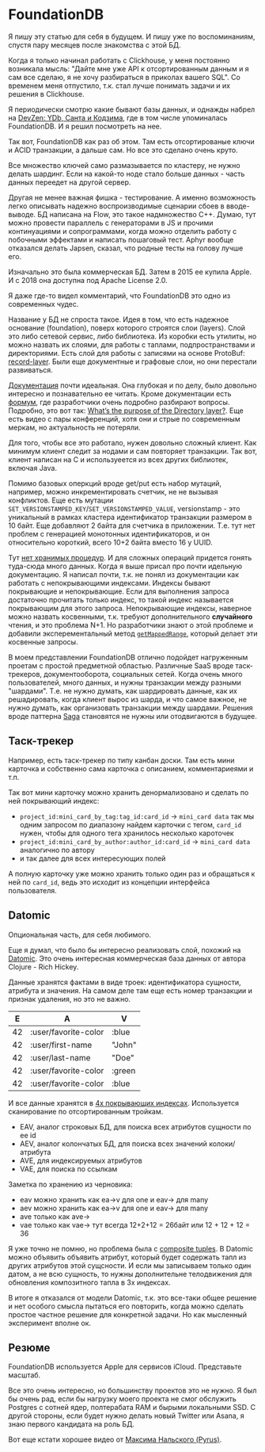 # FoundationDB

Я пишу эту статью для себя в будущем. И пишу уже по воспоминаниям, спустя пару месяцев после знакомства с этой БД.

Когда я только начинал работать с Clickhouse, у меня постоянно возникала мысль:
"Дайте мне уже API к отсортированным данным и я сам все сделаю, я не хочу разбираться в приколах вашего SQL".
Со временем меня отпустило, т.к. стал лучше понимать задачи и их решения в Clickhouse.

Я периодически смотрю какие бывают базы данных, и однажды набрел на [DevZen: YDb, Санта и Кодзима](https://devzen.ru/episode-0272/),
где в том числе упоминалась FoundationDB. И я решил посмотреть на нее.

Так вот, FoundationDB как раз об этом. Там есть отсортированые ключи и ACID транзакции, а дальше сам.
Но все это сделано очень круто.

Все множество ключей само размазывается по кластеру, не нужно делать шардинг.
Если на какой-то ноде стало больше данных - часть данных переедет на другой сервер.

Другая не менее важная фишка - тестирование.
А именно возможность легко описывать надежно воспроизводимые сценарии сбоев в вводе-выводе.
БД написана на Flow, это такое надмножество C++.
Думаю, тут можно провести параллель с генераторами в JS и прочими континуациями и сопрограммами,
когда можно отделить работу с побочными эффектами и написать пошаговый тест.
Aphyr вообще отказался делать Japsen, сказал, что родные тесты на голову лучше его.

Изначально это была коммерческая БД. Затем в 2015 ее купила Apple.
И с 2018 она доступна под Apache License 2.0.

Я даже где-то видел комментарий, что FoundationDB это одно из современных чудес.

Название у БД не спроста такое. Идея в том, что есть надежное основание (foundation), поверх которого строятся слои (layers).
Слой это либо сетевой сервис, либо библиотека.
Из коробки есть утилиты, но можно назвать их слоями, для работы с таплами, подпространствами и директориями.
Есть слой для работы с записями на основе ProtoBuf: [record-layer](https://github.com/FoundationDB/fdb-record-layer).
Были еще документные и графовые слои, но они перестали развиваться.

[Документация](https://apple.github.io/foundationdb/) почти идеальная. Она глубокая и по делу, было довольно интересно и познавательно ее читать.
Кроме документации есть [формум](https://forums.foundationdb.org/), где разработчики очень подробно разбирают вопросы.
Подробно, это вот так: [What’s the purpose of the Directory layer?](https://forums.foundationdb.org/t/whats-the-purpose-of-the-directory-layer/677).
Еще есть видео с пары конференций, хотя они и стрые по современным меркам, но актуальность не потеряли.

Для того, чтобы все это работало, нужен довольно сложный клиент. Как минимум клиент следит за нодами и сам повторяет транзакции.
Так вот, клиент написан на C и используеется из всех других библиотек, включая Java.

Помимо базовых оперкций вроде get/put есть набор мутаций, например, можно инкрементировать счетчик, не не вызывая конфликтов.
Еще есть мутации `SET_VERSIONSTAMPED_KEY`/`SET_VERSIONSTAMPED_VALUE`, versionstamp - это уникальный в рамках кластера идентификатор транзакции
размером в 10 байт. Еще добавляют 2 байта для счетчика в приложении.
Т.е. тут нет проблем с генерацией монотонных идентификаторов, и он относительно короткий, всего 10+2 байта вместо 16 у UUID.

Тут [нет хранимых процедур](https://forums.foundationdb.org/t/stored-procedures/1993).
И для сложных операций придется гонять туда-сюда много данных.
Когда я выше присал про почти идельную документацию. Я написал почти, т.к. не понял из документации как работать с непокрывающими индексами.
Индексы бывают покрывающие и непокрывающие. Если для выполнения запроса достаточно прочитать только индекс, то такой индекс называется покрывающим для этого запроса.
Непокрывающие индексы, наверное можно назвать косвенными, т.к. требуют дополнительного **случайного** чтения, и это проблема N+1.
Но разработчики знают о этой проблеме и добавили эксперементальный метод [`getMappedRange`](https://github.com/apple/foundationdb/wiki/Everything-about-GetMappedRange), который делает эти косвенные запросы.

В моем представлении FoundationDB отлично подойдет нагруженным проетам с простой предметной областью.
Различные SaaS вроде таск-трекеров, документооборота, социальных сетей.
Когда очень много пользователей, много данных, и нужны транзакции между разными "шардами".
Т.е. не нужно думать, как шардировать данные, как их решадировать, когда клиент вырос из шарда,
и что самое важное, не нужно думать, как организовать транзакции между шардами.
Решения вроде паттерна [Saga](https://microservices.io/patterns/data/saga.html) становятся не нужны или отодвигаются в будущее.

## Таск-трекер

Например, есть таск-трекер по типу канбан доски.
Там есть мини карточка и собственно сама карточка с описанием, комментариеями и т.п.

Так вот мини карточку можно хранить денормализовано и сделать по ней покрывающий индекс:
+ `project_id:mini_card_by_tag:tag_id:card_id` -> `mini_card data`
  так мы одним запросом по диапазону найдем карточки с тегом, `card_id` нужен, чтобы для одного тега хранилось несколько кароточек
+ `project_id:mini_card_by_author:author_id:card_id` -> `mini_card data`
   аналогично по автору
+ и так далее для всех интересующих полей

А полную карточку уже можно хранить только один раз и обращаться к ней по `card_id`, ведь это исходит из концепции интерфейса пользователя.

## Datomic

Опциональная часть, для себя любимого.

Еще я думал, что было бы интересно реализовать слой, похожий на [Datomic](https://docs.datomic.com/cloud/whatis/data-model.html).
Это очень интересная коммерческая база данных от автора Clojure - Rich Hickey.

Данные хранятся фактами в виде троек: идентификатора сущности, атрибута и значения. На самом деле там еще есть номер транзакции и признак удаления, но это не важно.

| E  | A                    | V          |
|----|----------------------|------------|
| 42 | :user/favorite-color | :blue      |
| 42 | :user/first-name     | "John"     |
| 42 | :user/last-name      | "Doe"      |
| 42 | :user/favorite-color | :green	 |
| 42 | :user/favorite-color | :blue      |

И все данные хранятся в [4х покрывающих индексах](https://docs.datomic.com/cloud/query/raw-index-access.html#indexes).
Используется сканирование по отсортированным тройкам.

+ EAV, аналог строковых БД, для поиска всех атрибутов сущности по ее id
+ AEV, аналог колончатых БД, для поиска всех значений колоки/атрибута
+ AVE, для индексируемых атрибутов
+ VAE, для поиска по ссылкам

Заметка по хранению из черновика:

+ eav можно хранить как ea->v для one и eav-> для many
+ aev можно хранить как ea->v для one и eav-> для many
+ ave только как ave->
+ vae только как vae-> тут всегда 12+2+12 = 26байт или 12 + 12 + 12 = 36

Я уже точно не помню, но проблема была с [composite tuples](https://docs.datomic.com/cloud/schema/schema-reference.html#composite-tuples).
В Datomic можно объявить объявить атрибут, который будет содержать тапл из других атрибутов этой сущсности.
И если мы записываем только один датом, а не всю сущность, то нужны дополнительне телодвижения для обновления
композитного тапла в 3х индексах.

В итоге я отказался от модели Datomic, т.к. это все-таки общее решение и нет особого смысла пытаться его повторить, когда можно сделать простое частное решение для конкретной задачи.
Но как мысленный эксперимент вполне ок.

## Резюме

FoundationDB используется Apple для сервисов iCloud. Представьте масштаб.

Все это очень интересно, но большинству проектов это не нужно.
Я был бы очень рад, если бы нагрузку моего проекта не смог обслужить Postgres с сотней ядер, полтерабата RAM и бырыми локальными SSD.
С другой стороны, если будет нужно делать новый Twitter или Asana, я знаю первого кандидата на роль БД.

Вот еще кстати хорошее видео от [Максима Нальского (Pyrus)](https://www.youtube.com/watch?v=zv8LGlQ6xco).
